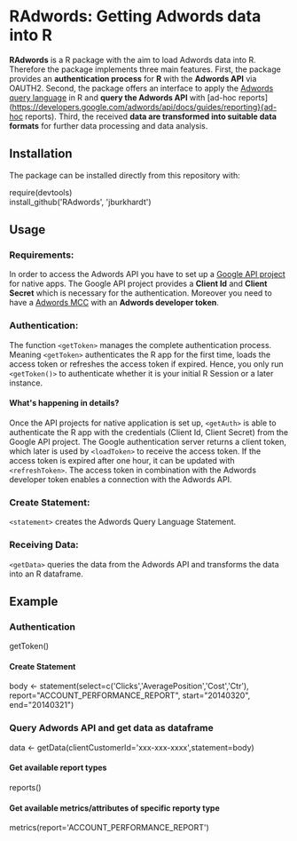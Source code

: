 RAdwords: Getting Adwords data into R
========================================================

**RAdwords** is a R package with the aim to load Adwords data into R. Therefore the package implements three main features.
First, the package provides an **authentication process** for **R** with the **Adwords API** via OAUTH2.
Second, the package offers an interface to apply the [Adwords query language](https://developers.google.com/adwords/api/docs/guides/awql) in R and **query the Adwords API** with [ad-hoc reports](https://developers.google.com/adwords/api/docs/guides/reporting}{ad-hoc reports).
Third, the received **data are transformed into suitable data formats** for further data processing and data analysis.


Installation
-------------------------------------------------------

The package can be installed directly from this repository with:

require(devtools)  
install_github('RAdwords', 'jburkhardt')


Usage
-------------------------------------------------------

### Requirements: ###
In order to access the Adwords API you have to set up a [Google API project](https://developers.google.com/console/help/) for native apps. The Google API project provides a **Client Id** and **Client Secret** which is necessary for the authentication. Moreover you need to have a [Adwords MCC](https://developers.google.com/adwords/api/docs/signingup) with an **Adwords developer token**.

### Authentication: ###
The function `<getToken>` manages the complete authentication process. Meaning `<getToken>` authenticates the R app for the first time, loads the access token or refreshes the access token if expired. Hence, you only run `<getToken()>` to authenticate whether it is your initial R Session or a later instance.

#### What's happening in details? ####
Once the API projects for native application is set up, `<getAuth>` is able to authenticate the R app with the credentials (Client Id, Client Secret) from the Google API project. The Google authentication server returns a client token, which later is used by `<loadToken>` to receive the access token. If the access token is expired after one hour, it can be updated with `<refreshToken>`. The access token in combination with the Adwords developer token enables a connection with the Adwords API.

### Create Statement: ###
`<statement>` creates the Adwords Query Language Statement.

### Receiving Data: ###
`<getData>` queries the data from the Adwords API and transforms the data into an R dataframe.

Example
-------------------------------------------------------

### Authentication
getToken()
#### Create Statement
body <- statement(select=c('Clicks','AveragePosition','Cost','Ctr'),
                  report="ACCOUNT_PERFORMANCE_REPORT",
                  start="20140320",
                  end="20140321")
### Query Adwords API and get data as dataframe
data <- getData(clientCustomerId='xxx-xxx-xxxx',statement=body)
#### Get available report types
reports()
#### Get available metrics/attributes of specific reporty type
metrics(report='ACCOUNT_PERFORMANCE_REPORT')